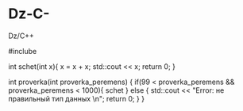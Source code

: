 # Dz-C-
Dz/C++

#inclube <iostream>

int schet(int x){
  x = x + x;
  std::cout << x;
  return 0;
}

int proverka(int proverka_peremens) {
  if(99 < proverka_peremens && proverka_peremens < 1000){
    schet
  }
  else
  {
    std::cout << "Error: не правильный тип данных \n";
    return 0;
  }
}
